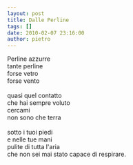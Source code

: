```yaml
---
layout: post
title: Dalle Perline
tags: []
date: 2010-02-07 23:16:00
author: pietro
---
```

Perline azzurre<br/>tante perline<br/>forse vetro<br/>forse vento<br/><br/>quasi quel contatto<br/>che hai sempre voluto<br/>cercami<br/>non sono che terra<br/><br/>sotto i tuoi piedi<br/>e nelle tue mani<br/>pulite di tutta l'aria<br/>che non sei mai stato capace di respirare.
